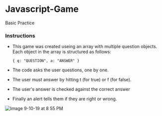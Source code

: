 # Javascript-Game
Basic Practice

### Instructions

* This game was created useing an array with multiple question objects. Each object in the array is structured as follows: 

  `{ q: "QUESTION", a: "ANSWER" }`

* The code asks the user questions, one by one. 

* The user must answer by hitting t (for true) or f (for false).

* The user's answer is checked against the correct answer

* Finally an alert tells them if they are right or wrong.

![Image 9-10-19 at 8 55 PM](https://user-images.githubusercontent.com/47063288/64660227-5c513500-d40d-11e9-97e6-9acc735df44e.jpg)
